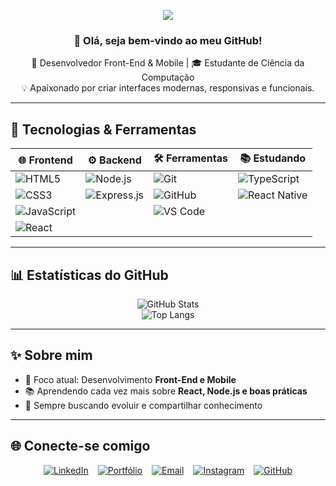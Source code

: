 <!-- Banner animado -->
<p align="center">
  <img src="https://capsule-render.vercel.app/api?type=waving&color=6A5ACD&height=200&section=header&text=Matheus%20Felipe&fontSize=40&fontColor=fff&animation=fadeIn&fontAlignY=35" />
</p>

<!-- Apresentação -->
<h3 align="center">👋 Olá, seja bem-vindo ao meu GitHub!</h3>
<p align="center">
  🚀 Desenvolvedor Front-End & Mobile | 🎓 Estudante de Ciência da Computação <br/>
  💡 Apaixonado por criar interfaces modernas, responsivas e funcionais.
</p>

---


## 🚀 Tecnologias & Ferramentas  

<div align="center">

| 🌐 Frontend | ⚙️ Backend | 🛠️ Ferramentas | 📚 Estudando |
|-------------|------------|----------------|--------------|
| ![HTML5](https://img.shields.io/badge/-HTML5-E34F26?style=for-the-badge&logo=html5&logoColor=white) | ![Node.js](https://img.shields.io/badge/-Node.js-339933?style=for-the-badge&logo=node.js&logoColor=white) | ![Git](https://img.shields.io/badge/-Git-F05032?style=for-the-badge&logo=git&logoColor=white) | ![TypeScript](https://img.shields.io/badge/-TypeScript-3178C6?style=for-the-badge&logo=typescript&logoColor=white) |
| ![CSS3](https://img.shields.io/badge/-CSS3-1572B6?style=for-the-badge&logo=css3&logoColor=white) | ![Express.js](https://img.shields.io/badge/-Express.js-000?style=for-the-badge&logo=express&logoColor=white) | ![GitHub](https://img.shields.io/badge/-GitHub-181717?style=for-the-badge&logo=github&logoColor=white) | ![React Native](https://img.shields.io/badge/-React%20Native-61DAFB?style=for-the-badge&logo=react&logoColor=000) |
| ![JavaScript](https://img.shields.io/badge/-JavaScript-F7DF1E?style=for-the-badge&logo=javascript&logoColor=000) |            | ![VS Code](https://img.shields.io/badge/-VS%20Code-007ACC?style=for-the-badge&logo=visualstudiocode&logoColor=white) |              |
| ![React](https://img.shields.io/badge/-React-61DAFB?style=for-the-badge&logo=react&logoColor=000) |            |                |              |

</div>



---

## 📊 Estatísticas do GitHub
<div align="center">

![GitHub Stats](https://github-readme-stats.vercel.app/api?username=SeuUsuarioGitHub&show_icons=true&theme=radical&hide_border=true&bg_color=0D1117&title_color=6A5ACD&icon_color=6A5ACD)  
![Top Langs](https://github-readme-stats.vercel.app/api/top-langs/?username=SeuUsuarioGitHub&layout=compact&theme=radical&hide_border=true&bg_color=0D1117&title_color=6A5ACD)  

</div>

---

## ✨ Sobre mim
- 🎯 Foco atual: Desenvolvimento **Front-End e Mobile**  
- 📚 Aprendendo cada vez mais sobre **React, Node.js e boas práticas**  
- 🌱 Sempre buscando evoluir e compartilhar conhecimento  

---

## 🌐 Conecte-se comigo

<div align="center" style="display: flex; justify-content: center; gap: 15px; flex-wrap: wrap;">

<a href="https://www.linkedin.com/in/seu-linkedin" target="_blank">
  <img src="https://img.shields.io/badge/LinkedIn-0A66C2?style=for-the-badge&logo=linkedin&logoColor=white" alt="LinkedIn"/>
</a>

<a href="https://seu-portfolio.com" target="_blank">
  <img src="https://img.shields.io/badge/Portfólio-000000?style=for-the-badge&logo=vercel&logoColor=white" alt="Portfólio"/>
</a>

<a href="mailto:seuemail@gmail.com" target="_blank">
  <img src="https://img.shields.io/badge/Email-D14836?style=for-the-badge&logo=gmail&logoColor=white" alt="Email"/>
</a>

<a href="https://www.instagram.com/seu-instagram" target="_blank">
  <img src="https://img.shields.io/badge/Instagram-E4405F?style=for-the-badge&logo=instagram&logoColor=white" alt="Instagram"/>
</a>

<a href="https://github.com/SeuUsuarioGitHub" target="_blank">
  <img src="https://img.shields.io/badge/GitHub-181717?style=for-the-badge&logo=github&logoColor=white" alt="GitHub"/>
</a>

</div>

